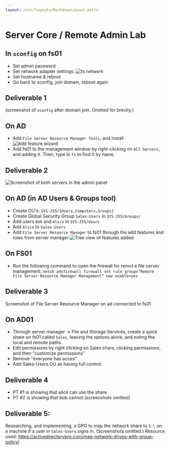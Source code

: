 ```yaml
---
layout: /src/layouts/MarkdownLayout.astro
---
```

# Server Core / Remote Admin Lab

## In `sconfig` on fs01
* Set admin password
* Set network adapter settings:
    ![fs network](/images/nconfig.png)
* Set hostname & reboot
* Go back to sconfig, join domain, reboot again

## Deliverable 1
(screenshot of `sconfig` after domain join. Omitted for brevity.)

## On AD
* Add `File Server Resource Manager Tools`, and install
![Add feature wizard](/images/roles-feats.png)
* Add fs01 to the management window by right-clicking on `All Servers`, and adding it. Then, type in `fs` to find it by name.
 
## Deliverable 2
![Screenshot of both servers in the admin panel](/images/rsat-del2.png)

## On AD (in AD Users & Groups tool)
* Create OU's: `SYS-255/{Users,Computers,Groups}`
* Create Global Security Group `Sales-Users` in `SYS-255/Groups/`
* Add users `Bob` and `Alice` in `SYS-255/Users`
* Add `Alice` to `Sales-Users`
* Add `File Server Resource Manager` to fs01 through the add features and roles from server manager
    ![Tree view of features added](/images/rsat-arfw.png)

## On FS01
* Run the following command to open the firewall for remot e file server management: `netsh advfirewall firewall set rule group=”Remote File Server Resource Manager Management” new enable=yes`

## Deliverable 3
Screenshot of File Server Resource Manager on ad connected to fs01

## On AD01
* Through server manager -> File and Storage Services, create a quick share on fs01 called `Sales`, leaving the options alone, and noting the local and remote paths.
* Edit permissions by right clicking on Sales share, clicking permissions, and then "customize permissions"
* Remove "everyone has acces"
* Add Sales-Users OU as having full control.

## Deliverable 4
* PT #1 is showing that alice can use the share
* PT #2 is showing that bob cannot
(screenshots omitted)

## Deliverable 5:
Researching, and implementing, a GPO to map the network share to `S:\` on a machine if a user in `Sales-Users` signs in.
(Screenshots omitted.)
Resource used: https://activedirectorypro.com/map-network-drives-with-group-policy/
